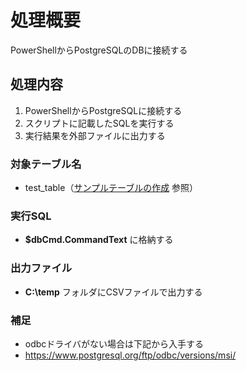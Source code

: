 # 処理概要

PowerShellからPostgreSQLのDBに接続する

## 処理内容

1. PowerShellからPostgreSQLに接続する
2. スクリプトに記載したSQLを実行する
3. 実行結果を外部ファイルに出力する

### 対象テーブル名

* test_table（[サンプルテーブルの作成](https://github.com/junichitashiro/Technical-Notes/blob/master/DB/PostgreSQL/サンプルテーブルの作成.md) 参照）

### 実行SQL

* **$dbCmd.CommandText** に格納する

### 出力ファイル

* **C:\temp** フォルダにCSVファイルで出力する

### 補足

* odbcドライバがない場合は下記から入手する
* https://www.postgresql.org/ftp/odbc/versions/msi/